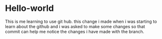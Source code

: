 # Hello-world
This is me learning to use git hub.
this change i made when i was starting to learn about the github and i was asked to make some changes so that commit can help me notice the changes i have made with the branch.
